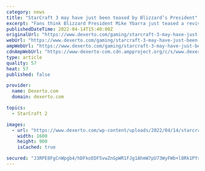 ```yaml
---
category: news
title: "StarCraft 3 may have just been teased by Blizzard’s President"
excerpt: "Fans think Blizzard President Mike Ybarra just teased a revival of the StarCraft franchise with a cryptic post."
publishedDateTime: 2022-04-14T15:40:00Z
originalUrl: "https://www.dexerto.com/gaming/starcraft-3-may-have-just-been-teased-by-blizzards-president-1804536/"
webUrl: "https://www.dexerto.com/gaming/starcraft-3-may-have-just-been-teased-by-blizzards-president-1804536/"
ampWebUrl: "https://www.dexerto.com/gaming/starcraft-3-may-have-just-been-teased-by-blizzards-president-1804536/?amp"
cdnAmpWebUrl: "https://www-dexerto-com.cdn.ampproject.org/c/s/www.dexerto.com/gaming/starcraft-3-may-have-just-been-teased-by-blizzards-president-1804536/?amp"
type: article
quality: 57
heat: 57
published: false

provider:
  name: Dexerto.com
  domain: dexerto.com

topics:
  - StarCraft 2

images:
  - url: "https://www.dexerto.com/wp-content/uploads/2022/04/14/starcraft-3-teased-blizzard-president-mike-ybarra.jpg"
    width: 1600
    height: 900
    isCached: true

secured: "J3RPE8FgCnWpgb4/hDFkoEDF5vwZnGpWR1FJg1AhmW7pU73WyFWb+l8Rk1PYrYvmkmoP11Ozqe4wFwN2CWG1KETHDkTShOxHiGalwmGlNdgCpkyC5TQmE1O4puZ8cV0VtzQr5gQWOqegrBKO8Px87lOSXxjy9WjVbzvNObuK/efgEXJ2L6Hf0LQbsAaWq4MtJzwJlrfsodF9394/sUmvqc+6oG2TpSPVMvUTrcE5UCCxbnwKxRVp96L8fOYcpXniImP3FmseOjD3xcl2/KI1oYBxH1OP7DnEb6r+cH5VVIE19ZGXvaGMGAkfMOmOLHKsQaP0dt7Tw/68S8hcVEoc6/bagWPQKKofd/xMsjyPui8=;dtdQhWEMQpziZLye8YXyUg=="
---
```


